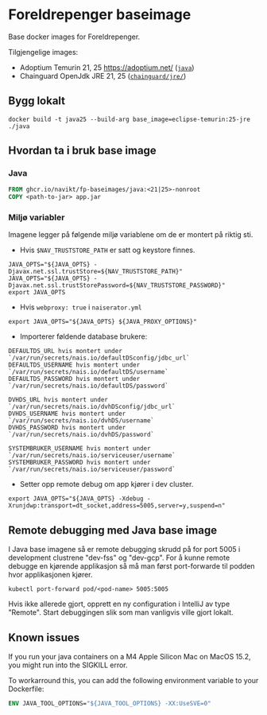 # Foreldrepenger baseimage
Base docker images for Foreldrepenger.

Tilgjengelige images:
* Adoptium Temurin 21, 25 https://adoptium.net/ ([`java`](java))
* Chainguard OpenJdk JRE 21, 25 ([`chainguard/jre/`](chainguard/jre))

## Bygg lokalt
```shell script
docker build -t java25 --build-arg base_image=eclipse-temurin:25-jre ./java
```
## Hvordan ta i bruk base image

### Java
```dockerfile
FROM ghcr.io/navikt/fp-baseimages/java:<21|25>-nonroot
COPY <path-to-jar> app.jar
```

### Miljø variabler
Imagene legger på følgende miljø variablene om de er montert på riktig sti.

* Hvis `$NAV_TRUSTSTORE_PATH` er satt og keystore finnes.
```shell script
JAVA_OPTS="${JAVA_OPTS} -Djavax.net.ssl.trustStore=${NAV_TRUSTSTORE_PATH}"
JAVA_OPTS="${JAVA_OPTS} -Djavax.net.ssl.trustStorePassword=${NAV_TRUSTSTORE_PASSWORD}"
export JAVA_OPTS
```

* Hvis `webproxy: true` i `naiserator.yml`
```shell script
export JAVA_OPTS="${JAVA_OPTS} ${JAVA_PROXY_OPTIONS}"
```
* Importerer føldende database brukere:
```shell script
DEFAULTDS_URL hvis montert under `/var/run/secrets/nais.io/defaultDSconfig/jdbc_url`
DEFAULTDS_USERNAME hvis montert under `/var/run/secrets/nais.io/defaultDS/username`
DEFAULTDS_PASSWORD hvis montert under `/var/run/secrets/nais.io/defaultDS/password`
```

```shell script
DVHDS_URL hvis montert under `/var/run/secrets/nais.io/dvhDSconfig/jdbc_url`
DVHDS_USERNAME hvis montert under `/var/run/secrets/nais.io/dvhDS/username`
DVHDS_PASSWORD hvis montert under `/var/run/secrets/nais.io/dvhDS/password`
```

```shell script
SYSTEMBRUKER_USERNAME hvis montert under `/var/run/secrets/nais.io/serviceuser/username`
SYSTEMBRUKER_PASSWORD hvis montert under `/var/run/secrets/nais.io/serviceuser/password`
```

* Setter opp remote debug om app kjører i dev cluster.
```shell script
export JAVA_OPTS="${JAVA_OPTS} -Xdebug -Xrunjdwp:transport=dt_socket,address=5005,server=y,suspend=n"
```

## Remote debugging med Java base image

I Java base imagene så er remote debugging skrudd på for port 5005 i development clustrene "dev-fss" og "dev-gcp".
For å kunne remote debugge en kjørende applikasjon så må man først port-forwarde til podden hvor applikasjonen kjører.

```shell script
kubectl port-forward pod/<pod-name> 5005:5005
```

Hvis ikke allerede gjort, opprett en ny configuration i IntelliJ av type "Remote".
Start debuggingen slik som man vanligvis ville gjort lokalt.

## Known issues

If you run your java containers on a M4 Apple Silicon Mac on MacOS 15.2, you might run into the SIGKILL error.

To workarround this, you can add the following environment variable to your Dockerfile:

```Dockerfile
ENV JAVA_TOOL_OPTIONS="${JAVA_TOOL_OPTIONS} -XX:UseSVE=0"
```